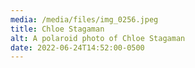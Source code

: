 ```yaml
---
media: /media/files/img_0256.jpeg
title: Chloe Stagaman
alt: A polaroid photo of Chloe Stagaman
date: 2022-06-24T14:52:00-0500
---
```

